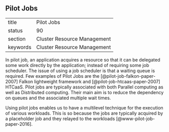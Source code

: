 ## Pilot Jobs


|          |                             |
| -------- | --------------------------- |
| title    | Pilot Jobs                  | 
| status   | 90                          |
| section  | Cluster Resource Management |
| keywords | Cluster Resource Management |



In pilot job, an application acquires a resource so that it can be
delegated some work directly by the application; instead of requiring
some job scheduler. The issue of using a job scheduler is that a
waiting queue is required. Few examples of Pilot Jobs are
the [@pilot-job-falkon-paper-2007] Falkon lightweight framework
and [@pilot-job-htcaas-paper-2007] HTCaaS. Pilot jobs are
typically associated with both Parallel computing as well as
Distributed computing. Their main aim is to reduce the dependency on
queues and the associated multiple wait times.

Using pilot jobs enables us to have a multilevel technique for the
execution of various workloads. This is so because the jobs are
typically acquired by a placeholder job and they relayed to the
workloads [@www-pilot-job-paper-2016].


